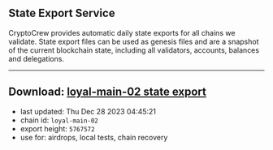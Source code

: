 ## State Export Service
CryptoCrew provides automatic daily state exports for all chains we validate. State export files can be used as genesis files and are a snapshot of the current blockchain state, including all validators, accounts, balances and delegations.

---
**Download: [loyal-main-02 state export](https://dl.ccvalidators.com/SERVICE/loyal/loyal-main-02_export_5767572.json)**
---

- last updated: Thu Dec 28 2023 04:45:21
- chain id: `loyal-main-02`
- export height: `5767572`
- use for: airdrops, local tests, chain recovery
